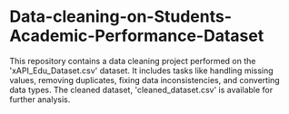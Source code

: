 # Data-cleaning-on-Students-Academic-Performance-Dataset
This repository contains a data cleaning project performed on the 'xAPI_Edu_Dataset.csv' dataset. It includes tasks like handling missing values, removing duplicates, fixing data inconsistencies, and converting data types. The cleaned dataset, 'cleaned_dataset.csv' is available for further analysis.
